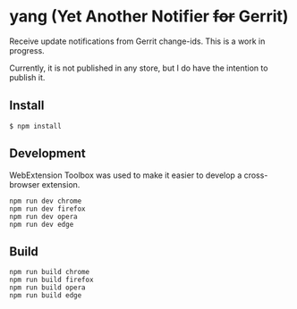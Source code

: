 # yang (Yet Another Notifier ~~for~~ Gerrit)

Receive update notifications from Gerrit change-ids. This is a work in progress.

Currently, it is not published in any store, but I do have the intention to publish it.

## Install

	$ npm install

## Development

WebExtension Toolbox was used to make it easier to develop a cross-browser extension.

    npm run dev chrome
    npm run dev firefox
    npm run dev opera
    npm run dev edge

## Build

    npm run build chrome
    npm run build firefox
    npm run build opera
    npm run build edge
